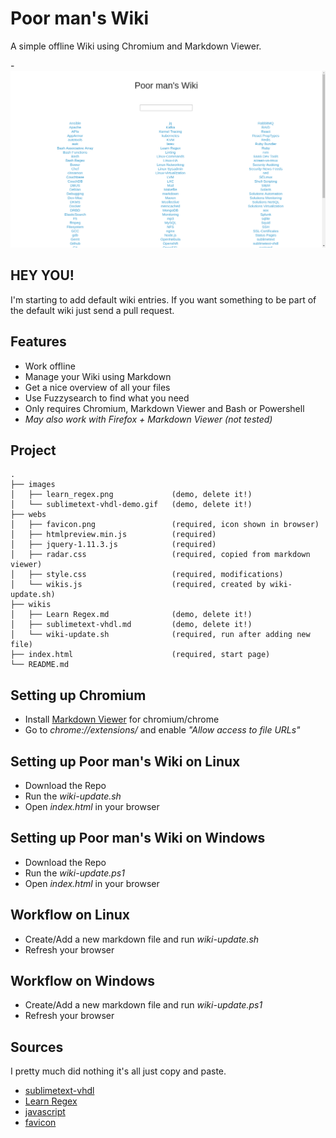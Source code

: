 # Poor man's Wiki


A simple offline Wiki using Chromium and Markdown Viewer.

-![screenshot](./images/screenshot.png)

## HEY YOU!

I'm starting to add default wiki entries. If you want something to be part of
the default wiki just send a pull request.


## Features

* Work offline
* Manage your Wiki using Markdown
* Get a nice overview of all your files
* Use Fuzzysearch to find what you need
* Only requires Chromium, Markdown Viewer and Bash or Powershell
* *May also work with Firefox + Markdown Viewer (not tested)*

## Project

```
.
├── images
│   ├── learn_regex.png             (demo, delete it!)
│   └── sublimetext-vhdl-demo.gif   (demo, delete it!)
├── webs
│   ├── favicon.png                 (required, icon shown in browser)
│   ├── htmlpreview.min.js          (required)
│   ├── jquery-1.11.3.js            (required)
│   ├── radar.css                   (required, copied from markdown viewer)
│   ├── style.css                   (required, modifications)
│   └── wikis.js                    (required, created by wiki-update.sh)
├── wikis
│   ├── Learn Regex.md              (demo, delete it!)
│   ├── sublimetext-vhdl.md         (demo, delete it!)
│   └── wiki-update.sh              (required, run after adding new file)
├── index.html                      (required, start page)
└── README.md
```


## Setting up Chromium

* Install [Markdown Viewer](https://chrome.google.com/webstore/detail/markdown-viewer/ckkdlimhmcjmikdlpkmbgfkaikojcbjk?utm_source=chrome-ntp-icon) for chromium/chrome
* Go to *chrome://extensions/* and enable *"Allow access to file URLs"*


## Setting up Poor man's Wiki on Linux

* Download the Repo
* Run the  *wiki-update.sh*
* Open *index.html* in your browser

## Setting up Poor man's Wiki on Windows

* Download the Repo
* Run the  *wiki-update.ps1*
* Open *index.html* in your browser

## Workflow on Linux

* Create/Add a new markdown file and run *wiki-update.sh*
* Refresh your browser

## Workflow on Windows

* Create/Add a new markdown file and run *wiki-update.ps1*
* Refresh your browser

## Sources

I pretty much did nothing it's all just copy and paste.

* [sublimetext-vhdl](https://github.com/Remillard/VHDL-Mode)
* [Learn Regex](https://github.com/zeeshanu/learn-regex)
* [javascript](http://htmlpreview.github.io/?https://github.com/mattyork/fuzzy/blob/master/examples/wikipedia.html)
* [favicon](https://www.google.de/search?q=brain+icon&source=lnms&tbm=isch&sa=X&ved=0ahUKEwiDmbXXxq3YAhWJJ-wKHTrXAfYQ_AUICigB&biw=1362&bih=470)
